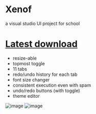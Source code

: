 # Xenof
a visual studio UI project for school
# [Latest download](https://github.com/rekitrelt/Xenof/releases/latest/download/Xenof.zip)
- resize-able
- topmost toggle
- 11 tabs
- redo/undo history for each tab
- font size changer
- consistent execution even with spam
- undo/redo buttons (with toggle)
- theme editor
  
![image](https://github.com/user-attachments/assets/16402b1a-57e7-4cf1-8989-af1970066641)
![image](https://github.com/user-attachments/assets/da944c18-ff8b-4e69-b408-19958fe06d2c)
